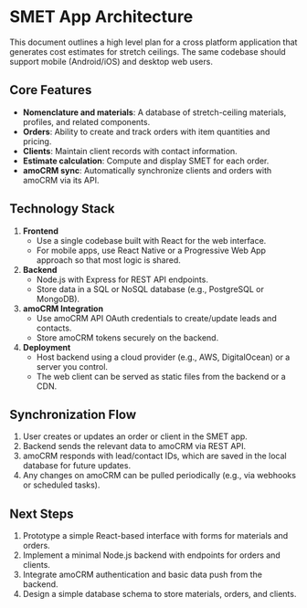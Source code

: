 # SMET App Architecture

This document outlines a high level plan for a cross platform application that generates cost estimates for stretch ceilings. The same codebase should support mobile (Android/iOS) and desktop web users.

## Core Features

- **Nomenclature and materials**: A database of stretch-ceiling materials, profiles, and related components.
- **Orders**: Ability to create and track orders with item quantities and pricing.
- **Clients**: Maintain client records with contact information.
- **Estimate calculation**: Compute and display SMET for each order.
- **amoCRM sync**: Automatically synchronize clients and orders with amoCRM via its API.

## Technology Stack

1. **Frontend**
   - Use a single codebase built with React for the web interface.
   - For mobile apps, use React Native or a Progressive Web App approach so that most logic is shared.
2. **Backend**
   - Node.js with Express for REST API endpoints.
   - Store data in a SQL or NoSQL database (e.g., PostgreSQL or MongoDB).
3. **amoCRM Integration**
   - Use amoCRM API OAuth credentials to create/update leads and contacts.
   - Store amoCRM tokens securely on the backend.
4. **Deployment**
   - Host backend using a cloud provider (e.g., AWS, DigitalOcean) or a server you control.
   - The web client can be served as static files from the backend or a CDN.

## Synchronization Flow

1. User creates or updates an order or client in the SMET app.
2. Backend sends the relevant data to amoCRM via REST API.
3. amoCRM responds with lead/contact IDs, which are saved in the local database for future updates.
4. Any changes on amoCRM can be pulled periodically (e.g., via webhooks or scheduled tasks).

## Next Steps

1. Prototype a simple React-based interface with forms for materials and orders.
2. Implement a minimal Node.js backend with endpoints for orders and clients.
3. Integrate amoCRM authentication and basic data push from the backend.
4. Design a simple database schema to store materials, orders, and clients.


